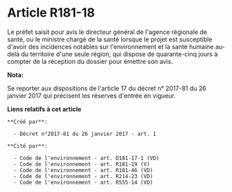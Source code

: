 # Article R181-18

Le préfet saisit pour avis le directeur général de l'agence régionale de santé, ou le ministre chargé de la santé lorsque le
projet est susceptible d'avoir des incidences notables sur l'environnement et la santé humaine au-delà du territoire d'une
seule région, qui dispose de quarante-cinq jours à compter de la réception du dossier pour émettre son avis.

**Nota:**

Se reporter aux dispositions de l'article 17 du décret n° 2017-81 du 26 janvier 2017 qui précisent les réserves d'entrée en
vigueur.

**Liens relatifs à cet article**

	**Créé par**:

	  - Décret n°2017-81 du 26 janvier 2017 - art. 1

	**Cité par**:

	  - Code de l'environnement - art. D181-17-1 (VD)
	  - Code de l'environnement - art. R181-19 (V)
	  - Code de l'environnement - art. R181-46 (VD)
	  - Code de l'environnement - art. R214-23 (VD)
	  - Code de l'environnement - art. R555-14 (VD)
